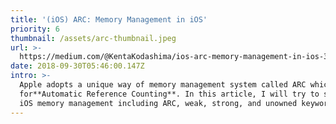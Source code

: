 ```yaml
---
title: '(iOS) ARC: Memory Management in iOS'
priority: 6
thumbnail: /assets/arc-thumbnail.jpeg
url: >-
  https://medium.com/@KentaKodashima/ios-arc-memory-management-in-ios-30aae3da92cf
date: 2018-09-30T05:46:00.147Z
intro: >-
  Apple adopts a unique way of memory management system called ARC which stands
  for**Automatic Reference Counting**. In this article, I will try to summarize
  iOS memory management including ARC, weak, strong, and unowned keywords.
---
```


